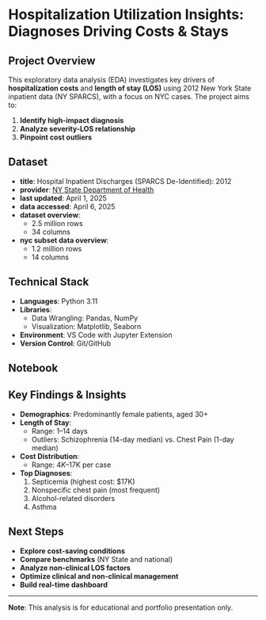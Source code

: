 # Hospitalization Utilization Insights: Diagnoses Driving Costs & Stays 


## Project Overview 
This exploratory data analysis (EDA) investigates key drivers of **hospitalization costs** and **length of stay (LOS)** using 2012 New York State inpatient data (NY SPARCS), with a focus on NYC cases. The project aims to: 
1. **Identify high-impact diagnosis**
2. **Analyze severity-LOS relationship**
3. **Pinpoint cost outliers**

## Dataset
- **title**: Hospital Inpatient Discharges (SPARCS De-Identified): 2012
- **provider**: [NY State Department of Health](https://health.data.ny.gov/Health/Hospital-Inpatient-Discharges-SPARCS-De-Identified/u4ud-w55t)
- **last updated**: April 1, 2025
- **data accessed**: April 6, 2025
- **dataset overview**:
  - 2.5 million rows 
  - 34 columns 
- **nyc subset data overview**:
  - 1.2 million rows
  - 14 columns

## Technical Stack  
- **Languages**: Python 3.11  
- **Libraries**:  
  - Data Wrangling: Pandas, NumPy  
  - Visualization: Matplotlib, Seaborn  
- **Environment**: VS Code with Jupyter Extension  
- **Version Control**: Git/GitHub  

## Notebook


## Key Findings & Insights
- **Demographics**: Predominantly female patients, aged 30+  
- **Length of Stay**:  
  - Range: 1–14 days  
  - Outliers: Schizophrenia (14-day median) vs. Chest Pain (1-day median)  
- **Cost Distribution**:  
  - Range: $4K–$17K per case  
- **Top Diagnoses**:  
  1. Septicemia (highest cost: $17K)  
  2. Nonspecific chest pain (most frequent)  
  3. Alcohol-related disorders  
  4. Asthma

## Next Steps
- **Explore cost-saving conditions**
- **Compare benchmarks** (NY State and national)
- **Analyze non-clinical LOS factors**
- **Optimize clinical and non-clinical management** 
- **Build real-time dashboard**

---  
**Note**: This analysis is for educational and portfolio presentation only. 

